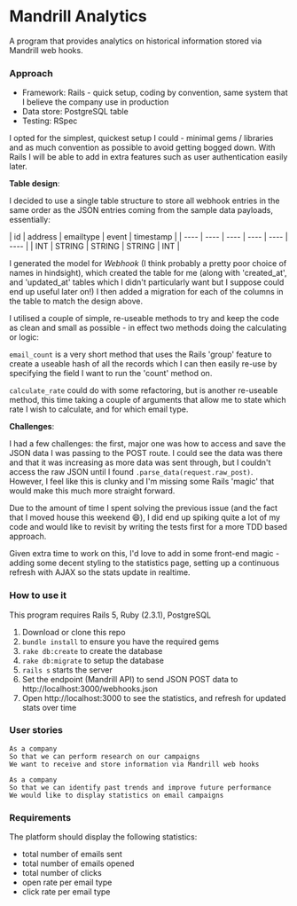 # Mandrill Analytics

A program that provides analytics on historical information stored via Mandrill web hooks.

### Approach

- Framework: Rails - quick setup, coding by convention, same system that I believe the company use in production
- Data store: PostgreSQL table
- Testing: RSpec

I opted for the simplest, quickest setup I could - minimal gems / libraries and as much convention as possible to avoid getting bogged down. With Rails I will be able to add in extra features such as user authentication easily later.

**Table design**:

I decided to use a single table structure to store all webhook entries in the same order as the JSON entries coming from the sample data payloads, essentially:

| id | address | emailtype | event | timestamp |
| ---- | ---- | ---- | ---- | ---- | ---- |
| INT | STRING | STRING | STRING | INT |

I generated the model for *Webhook* (I think probably a pretty poor choice of names in hindsight), which created the table for me (along with 'created_at', and 'updated_at' tables which I didn't particularly want but I suppose could end up useful later on!) I then added a migration for each of the columns in the table to match the design above.

I utilised a couple of simple, re-useable methods to try and keep the code as clean and small as possible - in effect two methods doing the calculating or logic:

`email_count` is a very short method that uses the Rails 'group' feature to create a useable hash of all the records which I can then easily re-use by specifying the field I want to run the 'count' method on.

`calculate_rate` could do with some refactoring, but is another re-useable method, this time taking a couple of arguments that allow me to state which rate I wish to calculate, and for which email type.

**Challenges**:

I had a few challenges: the first, major one was how to access and save the JSON data I was passing to the POST route. I could see the data was there and that it was increasing as more data was sent through, but I couldn't access the raw JSON until I found `.parse_data(request.raw_post)`. However, I feel like this is clunky and I'm missing some Rails 'magic' that would make this much more straight forward.

Due to the amount of time I spent solving the previous issue (and the fact that I moved house this weekend :smile:), I did end up spiking quite a lot of my code and would like to revisit by writing the tests first for a more TDD based approach.

Given extra time to work on this, I'd love to add in some front-end magic -  adding some decent styling to the statistics page, setting up a continuous refresh with AJAX so the stats update in realtime.


### How to use it

This program requires Rails 5, Ruby (2.3.1), PostgreSQL

1. Download or clone this repo
1. `bundle install` to ensure you have the required gems
1. `rake db:create` to create the database
1. `rake db:migrate` to setup the database
1. `rails s` starts the server
1. Set the endpoint (Mandrill API) to send JSON POST data to http://localhost:3000/webhooks.json
1. Open http://localhost:3000 to see the statistics, and refresh for updated stats over time



### User stories

```text
As a company
So that we can perform research on our campaigns
We want to receive and store information via Mandrill web hooks
```
```text
As a company
So that we can identify past trends and improve future performance
We would like to display statistics on email campaigns
```

### Requirements

The platform should display the following statistics:

- total number of emails sent
- total number of emails opened
- total number of clicks
- open rate per email type
- click rate per email type
